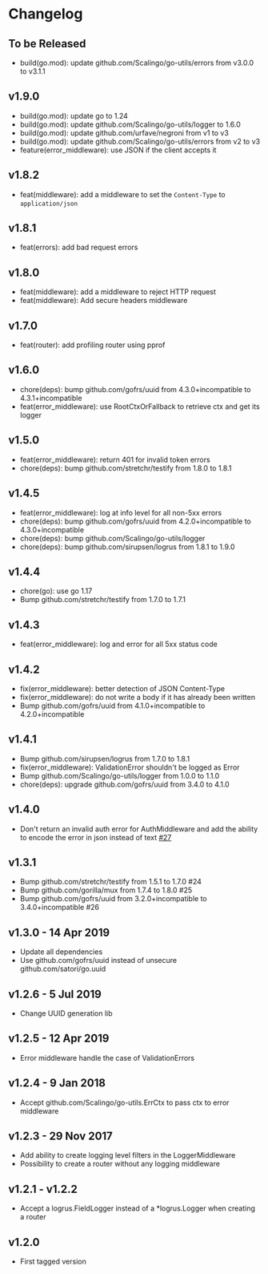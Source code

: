 # Changelog

## To be Released

- build(go.mod): update github.com/Scalingo/go-utils/errors from v3.0.0 to v3.1.1

## v1.9.0

- build(go.mod): update go to 1.24
- build(go.mod): update github.com/Scalingo/go-utils/logger to 1.6.0
- build(go.mod): update github.com/urfave/negroni from v1 to v3
- build(go.mod): update github.com/Scalingo/go-utils/errors from v2 to v3
- feature(error_middleware): use JSON if the client accepts it

## v1.8.2

- feat(middleware): add a middleware to set the `Content-Type` to `application/json`

## v1.8.1

- feat(errors): add bad request errors

## v1.8.0

- feat(middleware): add a middleware to reject HTTP request
- feat(middleware): Add secure headers middleware

## v1.7.0

- feat(router): add profiling router using pprof

## v1.6.0

- chore(deps): bump github.com/gofrs/uuid from 4.3.0+incompatible to 4.3.1+incompatible
- feat(error_middleware): use RootCtxOrFallback to retrieve ctx and get its logger

## v1.5.0

- feat(error_middleware): return 401 for invalid token errors
- chore(deps): bump github.com/stretchr/testify from 1.8.0 to 1.8.1

## v1.4.5

- feat(error_middleware): log at info level for all non-5xx errors
- chore(deps): bump github.com/gofrs/uuid from 4.2.0+incompatible to 4.3.0+incompatible
- chore(deps): bump github.com/Scalingo/go-utils/logger
- chore(deps): bump github.com/sirupsen/logrus from 1.8.1 to 1.9.0

## v1.4.4

- chore(go): use go 1.17
- Bump github.com/stretchr/testify from 1.7.0 to 1.7.1

## v1.4.3

- feat(error_middleware): log and error for all 5xx status code

## v1.4.2

- fix(error_middleware): better detection of JSON Content-Type
- fix(error_middleware): do not write a body if it has already been written
- Bump github.com/gofrs/uuid from 4.1.0+incompatible to 4.2.0+incompatible

## v1.4.1

- Bump github.com/sirupsen/logrus from 1.7.0 to 1.8.1
- fix(error_middleware): ValidationError shouldn't be logged as Error
- Bump github.com/Scalingo/go-utils/logger from 1.0.0 to 1.1.0
- chore(deps): upgrade github.com/gofrs/uuid from 3.4.0 to 4.1.0

## v1.4.0

- Don't return an invalid auth error for AuthMiddleware and add the ability to encode the error in json instead of text
  [#27](https://github.com/Scalingo/go-handlers/pull/27)

## v1.3.1

- Bump github.com/stretchr/testify from 1.5.1 to 1.7.0 #24
- Bump github.com/gorilla/mux from 1.7.4 to 1.8.0 #25
- Bump github.com/gofrs/uuid from 3.2.0+incompatible to 3.4.0+incompatible #26

## v1.3.0 - 14 Apr 2019

- Update all dependencies
- Use github.com/gofrs/uuid instead of unsecure github.com/satori/go.uuid

## v1.2.6 - 5 Jul 2019

- Change UUID generation lib

## v1.2.5 - 12 Apr 2019

- Error middleware handle the case of ValidationErrors

## v1.2.4 - 9 Jan 2018

- Accept github.com/Scalingo/go-utils.ErrCtx to pass ctx to error middleware

## v1.2.3 - 29 Nov 2017

- Add ability to create logging level filters in the LoggerMiddleware
- Possibility to create a router without any logging middleware

## v1.2.1 - v1.2.2

- Accept a logrus.FieldLogger instead of a \*logrus.Logger when creating a router

## v1.2.0

- First tagged version

